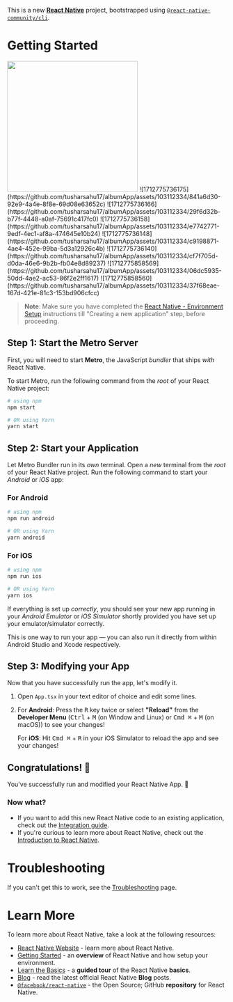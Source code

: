 This is a new [**React Native**](https://reactnative.dev) project, bootstrapped using [`@react-native-community/cli`](https://github.com/react-native-community/cli).

# Getting Started
<img src="https://github.com/tusharsahu17/albumApp/assets/103112334/841a6d30-92e9-4a4e-8f8e-69d08e63652c" width="300" height="300">
![1712775736175](https://github.com/tusharsahu17/albumApp/assets/103112334/841a6d30-92e9-4a4e-8f8e-69d08e63652c)
![1712775736166](https://github.com/tusharsahu17/albumApp/assets/103112334/29f6d32b-b77f-4448-a0af-75691c417fc0)
![1712775736158](https://github.com/tusharsahu17/albumApp/assets/103112334/e7742771-9edf-4ec1-af8a-474645e10b24)
![1712775736148](https://github.com/tusharsahu17/albumApp/assets/103112334/c9198871-4ae4-452e-99ba-5d3a12926c4b)
![1712775736140](https://github.com/tusharsahu17/albumApp/assets/103112334/cf7f705d-d0da-46e6-9b2b-fb04e8d89237)
![1712775858569](https://github.com/tusharsahu17/albumApp/assets/103112334/06dc5935-50dd-4ae2-ac53-86f2e2ff1617)
![1712775858560](https://github.com/tusharsahu17/albumApp/assets/103112334/37f68eae-167d-421e-81c3-153bd906cfcc)

>**Note**: Make sure you have completed the [React Native - Environment Setup](https://reactnative.dev/docs/environment-setup) instructions till "Creating a new application" step, before proceeding.

## Step 1: Start the Metro Server

First, you will need to start **Metro**, the JavaScript _bundler_ that ships _with_ React Native.

To start Metro, run the following command from the _root_ of your React Native project:

```bash
# using npm
npm start

# OR using Yarn
yarn start
```

## Step 2: Start your Application

Let Metro Bundler run in its _own_ terminal. Open a _new_ terminal from the _root_ of your React Native project. Run the following command to start your _Android_ or _iOS_ app:

### For Android

```bash
# using npm
npm run android

# OR using Yarn
yarn android
```

### For iOS

```bash
# using npm
npm run ios

# OR using Yarn
yarn ios
```

If everything is set up _correctly_, you should see your new app running in your _Android Emulator_ or _iOS Simulator_ shortly provided you have set up your emulator/simulator correctly.

This is one way to run your app — you can also run it directly from within Android Studio and Xcode respectively.

## Step 3: Modifying your App

Now that you have successfully run the app, let's modify it.

1. Open `App.tsx` in your text editor of choice and edit some lines.
2. For **Android**: Press the <kbd>R</kbd> key twice or select **"Reload"** from the **Developer Menu** (<kbd>Ctrl</kbd> + <kbd>M</kbd> (on Window and Linux) or <kbd>Cmd ⌘</kbd> + <kbd>M</kbd> (on macOS)) to see your changes!

   For **iOS**: Hit <kbd>Cmd ⌘</kbd> + <kbd>R</kbd> in your iOS Simulator to reload the app and see your changes!

## Congratulations! :tada:

You've successfully run and modified your React Native App. :partying_face:

### Now what?

- If you want to add this new React Native code to an existing application, check out the [Integration guide](https://reactnative.dev/docs/integration-with-existing-apps).
- If you're curious to learn more about React Native, check out the [Introduction to React Native](https://reactnative.dev/docs/getting-started).

# Troubleshooting

If you can't get this to work, see the [Troubleshooting](https://reactnative.dev/docs/troubleshooting) page.

# Learn More

To learn more about React Native, take a look at the following resources:

- [React Native Website](https://reactnative.dev) - learn more about React Native.
- [Getting Started](https://reactnative.dev/docs/environment-setup) - an **overview** of React Native and how setup your environment.
- [Learn the Basics](https://reactnative.dev/docs/getting-started) - a **guided tour** of the React Native **basics**.
- [Blog](https://reactnative.dev/blog) - read the latest official React Native **Blog** posts.
- [`@facebook/react-native`](https://github.com/facebook/react-native) - the Open Source; GitHub **repository** for React Native.
